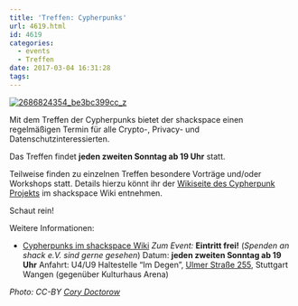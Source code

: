 ```yaml
---
title: 'Treffen: Cypherpunks'
url: 4619.html
id: 4619
categories:
  - events
  - Treffen
date: 2017-03-04 16:31:28
tags:
---
```


[![2686824354_be3bc399cc_z](https://blog.shackspace.de/wp-content/uploads/2013/06/2686824354_be3bc399cc_z-300x168.jpg)](https://blog.shackspace.de/wp-content/uploads/2013/06/2686824354_be3bc399cc_z.jpg)

Mit dem Treffen der Cypherpunks bietet der shackspace einen regelmäßigen Termin für alle Crypto-, Privacy- und Datenschutzinteressierten.

Das Treffen findet **jeden zweiten Sonntag ab 19 Uhr** statt.

Teilweise finden zu einzelnen Treffen besondere Vorträge und/oder Workshops statt. Details hierzu könnt ihr der [Wikiseite des Cypherpunk Projekts](https://blog.shackspace.de/wiki/doku.php?id=project:cypherpunks) im shackspace Wiki entnehmen.

Schaut rein!

Weitere Informationen:

*   [Cypherpunks im shackspace Wiki](https://blog.shackspace.de/wiki/doku.php?id=project:cypherpunks)
_Zum Event:_
**Eintritt frei!** (_Spenden an shack e.V. sind gerne gesehen_)
Datum: **jeden zweiten Sonntag ab 19 Uhr**
Anfahrt: U4/U9 Haltestelle “Im Degen”, [Ulmer Straße 255](https://blog.shackspace.de/?page_id=713), Stuttgart Wangen (gegenüber Kulturhaus Arena)

_Photo: CC-BY [Cory Doctorow](http://www.flickr.com/photos/doctorow)_